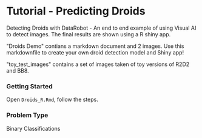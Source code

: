 # Tutorial - Predicting Droids

Detecting Droids with DataRobot - An end to end example of using Visual AI to detect images.  The final results are shown using a R shiny app.

"Droids Demo" contians a markdown document and 2 images.  Use this markdownfile to create your own droid detection model and Shiny app! 

"toy_test_images" contains a set of images taken of toy versions of R2D2 and BB8. 

### Getting Started

Open `Droids_R.Rmd`, follow the steps.

### Problem Type
Binary Classifications
